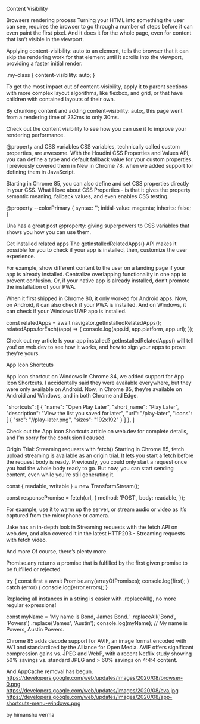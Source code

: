 Content Visibility

Browsers rendering process
Turning your HTML into something the user can see, requires the browser to go through a number of steps before it can even paint the first pixel. And it does it for the whole page, even for content that isn’t visible in the viewport.

Applying content-visibility: auto to an element, tells the browser that it can skip the rendering work for that element until it scrolls into the viewport, providing a faster initial render.

.my-class {
  content-visibility: auto;
}

To get the most impact out of content-visibility, apply it to parent sections with more complex layout algorithms, like flexbox, and grid, or that have children with contained layouts of their own.



By chunking content and adding content-visibility: auto;, this page went from a rendering time of 232ms to only 30ms.

Check out the content visibility to see how you can use it to improve your rendering performance.

@property and CSS variables
CSS variables, technically called custom properties, are awesome. With the Houdini CSS Properties and Values API, you can define a type and default fallback value for your custom properties. I previously covered them in New in Chrome 78, when we added support for defining them in JavaScript.

Starting in Chrome 85, you can also define and set CSS properties directly in your CSS. What I love about CSS Properties - is that it gives the property semantic meaning, fallback values, and even enables CSS testing.

@property --colorPrimary {
  syntax: '<color>';
  initial-value: magenta;
  inherits: false;
}

Una has a great post @property: giving superpowers to CSS variables that shows you how you can use them.

Get installed related apps
The getInstalledRelatedApps() API makes it possible for you to check if your app is installed, then, customize the user experience.

For example, show different content to the user on a landing page if your app is already installed. Centralize overlapping functionality in one app to prevent confusion. Or, if your native app is already installed, don’t promote the installation of your PWA.

When it first shipped in Chrome 80, it only worked for Android apps. Now, on Android, it can also check if your PWA is installed. And on Windows, it can check if your Windows UWP app is installed.

const relatedApps = await navigator.getInstalledRelatedApps();
relatedApps.forEach((app) => {
  console.log(app.id, app.platform, app.url);
});

Check out my article Is your app installed? getInstalledRelatedApps() will tell you! on web.dev to see how it works, and how to sign your apps to prove they’re yours.

App Icon Shortcuts

App icon shortcut on Windows
In Chrome 84, we added support for App Icon Shortcuts. I accidentally said they were available everywhere, but they were only available on Android. Now, in Chrome 85, they’re available on Android and Windows, and in both Chrome and Edge.

"shortcuts": [
  {
    "name": "Open Play Later",
    "short_name": "Play Later",
    "description": "View the list you saved for later",
    "url": "/play-later",
    "icons": [
      { "src": "//play-later.png", "sizes": "192x192" }
    ]
  },
]

Check out the App Icon Shortcuts article on web.dev for complete details, and I’m sorry for the confusion I caused.

Origin Trial: Streaming requests with fetch()
Starting in Chrome 85, fetch upload streaming is available as an origin trial. It lets you start a fetch before the request body is ready. Previously, you could only start a request once you had the whole body ready to go. But now, you can start sending content, even while you're still generating it.

const { readable, writable } = new TransformStream();

const responsePromise = fetch(url, {
  method: 'POST',
  body: readable,
});

For example, use it to warm up the server, or stream audio or video as it’s captured from the microphone or camera.

Jake has an in-depth look in Streaming requests with the fetch API on web.dev, and also covered it in the latest HTTP203 - Streaming requests with fetch video.

And more
Of course, there’s plenty more.

Promise.any returns a promise that is fulfilled by the first given promise to be fulfilled or rejected.

try {
  const first = await Promise.any(arrayOfPromises);
  console.log(first);
} catch (error) {
  console.log(error.errors);
}

Replacing all instances in a string is easier with .replaceAll(), no more regular expressions!

const myName = 'My name is Bond, James Bond.'
    .replaceAll('Bond', 'Powers')
    .replace('James', 'Austin');
console.log(myName);
// My name is Powers, Austin Powers.

Chrome 85 adds decode support for AVIF, an image format encoded with AV1 and standardized by the Alliance for Open Media. AVIF offers significant compression gains vs. JPEG and WebP, with a recent Netflix study showing 50% savings vs. standard JPEG and > 60% savings on 4:4:4 content.

And AppCache removal has begun.
https://developers.google.com/web/updates/images/2020/08/browser-0.png
https://developers.google.com/web/updates/images/2020/08/cva.jpg
https://developers.google.com/web/updates/images/2020/08/app-shortcuts-menu-windows.png

by himanshu verma
